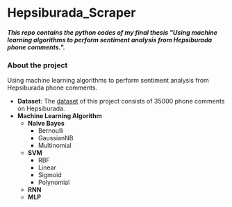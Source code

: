 # Hepsiburada_Scraper
#### *This repo contains the python codes of my final thesis "Using machine learning algorithms to perform sentiment analysis from Hepsiburada phone comments.".*
### About the project
Using machine learning algorithms to perform sentiment analysis from Hepsiburada phone comments.
- **Dataset**:
The [dataset](https://github.com/iremakalp/Hepsiburada_Scraper/tree/main/Dataset) of this project consists of 35000 phone comments on Hepsiburada.
- **Machine Learning Algorithm**
  - **Naive Bayes**
    - Bernoulli
    - GaussianNB
    - Multinomial
  - **SVM**
    - RBF
    - Linear
    - Sigmoid
    - Polynomial  
  - **RNN**
  - **MLP**
